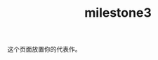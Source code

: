 ﻿---
layout: page
title: "milestone3"
description: "代表作"
header-img: "img/zhihu.jpg"
---

这个页面放置你的代表作。






